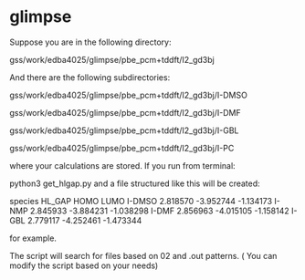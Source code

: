 # glimpse

Suppose you are in the following directory:

gss/work/edba4025/glimpse/pbe_pcm+tddft/I2_gd3bj


And there are the following subdirectories:

gss/work/edba4025/glimpse/pbe_pcm+tddft/I2_gd3bj/I-DMSO

gss/work/edba4025/glimpse/pbe_pcm+tddft/I2_gd3bj/I-DMF

gss/work/edba4025/glimpse/pbe_pcm+tddft/I2_gd3bj/I-GBL

gss/work/edba4025/glimpse/pbe_pcm+tddft/I2_gd3bj/I-PC



where your calculations are stored. If you run from terminal:

python3 get_hlgap.py and a file structured like this will be created:


species    HL_GAP      HOMO      LUMO
  I-DMSO  2.818570 -3.952744 -1.134173
  I-NMP  2.845933 -3.884231 -1.038298
  I-DMF  2.856963 -4.015105 -1.158142
  I-GBL  2.779117 -4.252461 -1.473344

for example.

The script will search for files based on 02 and .out patterns.
( You can modify the script based on your needs)   





